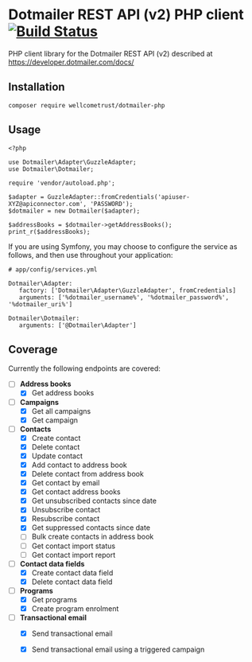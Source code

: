 # Dotmailer REST API (v2) PHP client [![Build Status](https://travis-ci.org/wellcometrust/dotmailer-php.svg?branch=master)](https://travis-ci.org/wellcometrust/dotmailer-php)

PHP client library for the Dotmailer REST API (v2) described at https://developer.dotmailer.com/docs/

Installation
---
`composer require wellcometrust/dotmailer-php`

Usage
---
```
<?php

use Dotmailer\Adapter\GuzzleAdapter;
use Dotmailer\Dotmailer;

require 'vendor/autoload.php';

$adapter = GuzzleAdapter::fromCredentials('apiuser-XYZ@apiconnector.com', 'PASSWORD');
$dotmailer = new Dotmailer($adapter);

$addressBooks = $dotmailer->getAddressBooks();
print_r($addressBooks);
```

If you are using Symfony, you may choose to configure the service as follows, and then use throughout your application:
```
# app/config/services.yml

Dotmailer\Adapter:
   factory: ['Dotmailer\Adapter\GuzzleAdapter', fromCredentials]
   arguments: ['%dotmailer_username%', '%dotmailer_password%', '%dotmailer_uri%']

Dotmailer\Dotmailer:
   arguments: ['@Dotmailer\Adapter']
```

Coverage
---
Currently the following endpoints are covered:

- [ ] **Address books**
    - [x] Get address books
- [ ] **Campaigns**
    - [x] Get all campaigns
    - [x] Get campaign
- [ ] **Contacts**
    - [x] Create contact
    - [x] Delete contact
    - [x] Update contact
    - [x] Add contact to address book
    - [x] Delete contact from address book
    - [x] Get contact by email
    - [x] Get contact address books
    - [x] Get unsubscribed contacts since date
    - [x] Unsubscribe contact
    - [x] Resubscribe contact
    - [x] Get suppressed contacts since date
    - [ ] Bulk create contacts in address book
    - [ ] Get contact import status
    - [ ] Get contact import report
- [ ] **Contact data fields**
    - [x] Create contact data field
    - [x] Delete contact data field
- [ ] **Programs**
    - [x] Get programs
    - [x] Create program enrolment
- [ ] **Transactional email**
    - [x] Send transactional email
    - [x] Send transactional email using a triggered campaign



